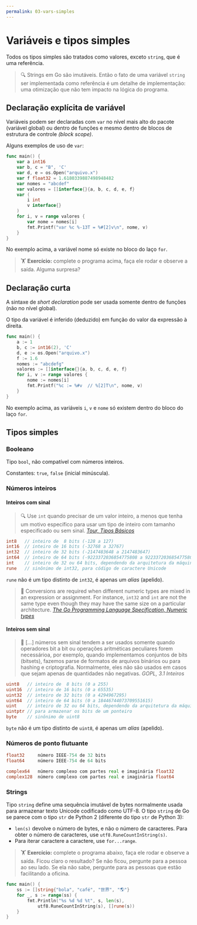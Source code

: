 ```yaml
---
permalink: 03-vars-simples
---
```


# Variáveis e tipos simples

Todos os tipos simples são tratados como valores, exceto `string`, que é uma referência. 


> 🔍 Strings em Go são imutáveis. Então o fato de uma variável `string` ser implementada como referência é um detalhe de implementação: uma otimização que não tem impacto na lógica do programa.

## Declaração explícita de variável

Variáveis podem ser declaradas com `var` no nível mais alto do pacote (variável global) ou dentro de funções e mesmo dentro de blocos de estrutura de controle *(block scope)*.

Alguns exemplos de uso de `var`:

```go
func main() {
	var a int16
	var b, c = "B", 'C'
	var d, e = os.Open("arquivo.x")
	var f float32 = 1.6180339887498948482
	var nomes = "abcdef"
	var valores = []interface{}{a, b, c, d, e, f}
	var (
		i int
		v interface{}
	)
	for i, v = range valores {
		var nome = nomes[i]
		fmt.Printf("var %c %-13T = %#[2]v\n", nome, v)
	}
}
```

No exemplo acima, a variável nome só existe no bloco do laço `for`.

> 🏋 **Exercício:** complete o programa acima, faça ele rodar e observe a saída. Alguma surpresa?

## Declaração curta

A sintaxe de *short declaration* pode ser usada somente dentro de funções (não no nível global).

O tipo da variável é inferido (deduzido) em função do valor da expressão à direita.

```go
func main() {
	a := 1
	b, c := int16(2), 'C'
	d, e := os.Open("arquivo.x")
	f := 1.6
	nomes := "abcdefg"
	valores := []interface{}{a, b, c, d, e, f}
	for i, v := range valores {
		nome := nomes[i]
		fmt.Printf("%c := %#v  // %[2]T\n", nome, v)
	}
}
```

No exemplo acima, as variáveis `i`, `v` e `nome` só existem dentro do bloco do laço `for`.

## Tipos simples

### Booleano

Tipo `bool`, não compatível com números inteiros.

Constantes: `true`, `false` (inicial minúscula). 

### Números inteiros

#### Inteiros com sinal

> 🔍 Use `int` quando precisar de um valor inteiro, a menos que tenha um motivo específico para usar um tipo de inteiro com tamanho especificado ou sem sinal. *[Tour, Tipos Básicos](https://go-tour-br.appspot.com/basics/11)*


```go
int8   // inteiro de  8 bits (-128 a 127)
int16  // inteiro de 16 bits (-32768 a 32767)
int32  // inteiro de 32 bits (-2147483648 a 2147483647)
int64  // inteiro de 64 bits (-9223372036854775808 a 9223372036854775807)
int    // inteiro de 32 ou 64 bits, dependendo da arquitetura da máquina
rune   // sinônimo de int32, para código de caractere Unicode
```

`rune` não é um tipo distinto de `int32`, é apenas um *alias* (apelido).

> 📖 Conversions are required when different numeric types are mixed in an expression or assignment. For instance,  `int32` and `int` are not the same type even though they may have the same size on a particular architecture. *[The Go Programming Language Specification, Numeric types](https://golang.org/ref/spec#Numeric_types)*


#### Inteiros sem sinal

> 📖 [...] números sem sinal tendem a ser usados somente quando operadores bit a bit ou operações aritméticas peculiares forem necessárioa, por exemplo, quando implementamos conjuntos de bits (bitsets), fazemos parse de formatos de arquivos binários ou para hashing e criptografia. Normalmente, eles não são usados em casos que sejam apenas de quantidades não negativas. *GOPL, 3.1 Inteiros*

```go
uint8   // inteiro de  8 bits (0 a 255)
uint16  // inteiro de 16 bits (0 a 65535)
uint32  // inteiro de 32 bits (0 a 4294967295)
uint64  // inteiro de 64 bits (0 a 18446744073709551615)
uint    // inteiro de 32 ou 64 bits, dependendo da arquitetura da máquina
uintptr // para armazenar os bits de um ponteiro
byte    // sinônimo de uint8
```

`byte` não é um tipo distinto de `uint8`, é apenas um *alias* (apelido).



### Números de ponto flutuante

```go
float32     número IEEE-754 de 32 bits
float64     número IEEE-754 de 64 bits

complex64   número complexo com partes real e imaginária float32
complex128  número complexo com partes real e imaginária float64
```

### Strings

Tipo `string` define uma sequência imutável de bytes normalmente usada para armazenar texto Unicode codificado como UTF-8. O tipo `string` de Go se parece com o tipo `str` de Python 2 (diferente do tipo `str` de Python 3):

- `len(s)` devolve o número de bytes, e não o número de caracteres. Para obter o número de caracteres, use `utf8.RuneCountInString(s)`.
- Para iterar caractere a caractere, use `for...range`.

> 🏋 **Exercício:** complete o programa abaixo, faça ele rodar e observe a saída. Ficou claro o resultado? Se não ficou, pergunte para a pessoa ao seu lado. Se ela não sabe, pergunte para as pessoas que estão facilitando a oficina.

```go
func main() {
	ss := []string{"bola", "café", "世界", "🌎"} 
	for _, s := range(ss) {
		fmt.Println("%s %d %d %t", s, len(s), 
			utf8.RuneCountInString(s), []rune(s))
	}
}
```
